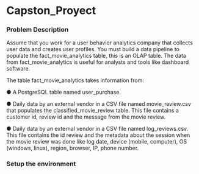 # Capston_Proyect

### Problem Description

Assume that you work for a user behavior analytics company that collects user data and creates user profiles. You must build a data pipeline to populate the fact_movie_analytics table, this is an OLAP table. The data from fact_movie_analytics is useful for analysts and tools like dashboard software.

The table fact_movie_analytics takes information from:

● A PostgreSQL table named user_purchase. 

● Daily data by an external vendor in a CSV file named movie_review.csv that populates the classified_movie_review table. This file contains a customer id, review id and the message from the movie review. 

● Daily data by an external vendor in a CSV file named log_reviews.csv. This file contains the id review and the metadata about the session when the movie review was done like log date, device (mobile, computer), OS (windows, linux), region, browser, IP, phone number.

### Setup the environment

